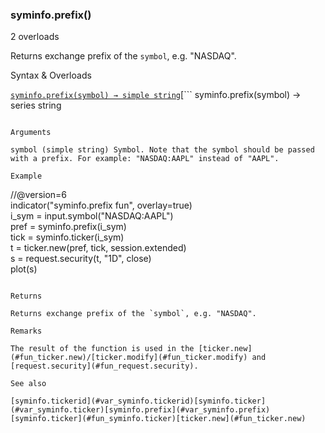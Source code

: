 ### syminfo.prefix()

2 overloads

Returns exchange prefix of the `symbol`, e.g. "NASDAQ".

Syntax & Overloads

[```
syminfo.prefix(symbol) → simple string
```](#fun_syminfo.prefix-0)[```
syminfo.prefix(symbol) → series string
```](#fun_syminfo.prefix-1)

Arguments

symbol (simple string) Symbol. Note that the symbol should be passed with a prefix. For example: "NASDAQ:AAPL" instead of "AAPL".

Example

```
//@version=6  
indicator("syminfo.prefix fun", overlay=true)  
i_sym = input.symbol("NASDAQ:AAPL")  
pref = syminfo.prefix(i_sym)  
tick = syminfo.ticker(i_sym)  
t = ticker.new(pref, tick, session.extended)  
s = request.security(t, "1D", close)  
plot(s)
```

Returns

Returns exchange prefix of the `symbol`, e.g. "NASDAQ".

Remarks

The result of the function is used in the [ticker.new](#fun_ticker.new)/[ticker.modify](#fun_ticker.modify) and [request.security](#fun_request.security).

See also

[syminfo.tickerid](#var_syminfo.tickerid)[syminfo.ticker](#var_syminfo.ticker)[syminfo.prefix](#var_syminfo.prefix)[syminfo.ticker](#fun_syminfo.ticker)[ticker.new](#fun_ticker.new)
